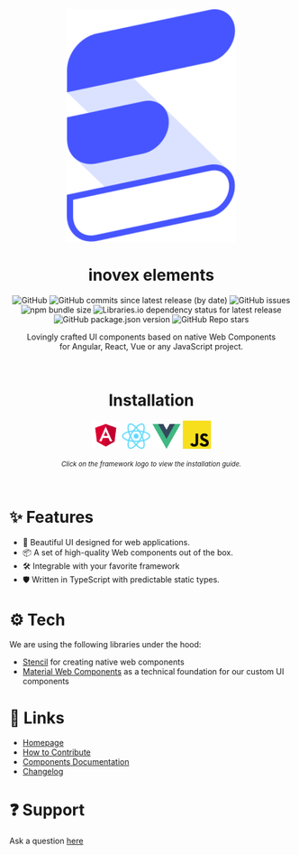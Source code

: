 <div align="center">

  <a href="https://elements.inovex.de/">
    <img width="300" src="assets/logo/elements_dark.svg">
  </a>

# inovex elements

![GitHub](https://img.shields.io/github/license/inovex/elements?style=plastic)
![GitHub commits since latest release (by date)](https://img.shields.io/github/commits-since/inovex/elements/latest/master?style=plastic)
![GitHub issues](https://img.shields.io/github/issues/inovex/elements?style=plastic)
![npm bundle size](https://img.shields.io/bundlephobia/min/@inovex.de/elements@8.1.0?style=plastic)
![Libraries.io dependency status for latest release](https://img.shields.io/librariesio/release/npm/@inovex.de/elements?style=plastic)
![GitHub package.json version](https://img.shields.io/github/package-json/v/inovex/elements?style=plastic)
![GitHub Repo stars](https://img.shields.io/github/stars/inovex/elements?style=social)

Lovingly crafted UI components based on native Web Components <br>for Angular, React, Vue or any JavaScript project.

<br>

<h1 align="center">Installation</h1>

<div align="center">
  <a href="https://elements.inovex.de/en/getting-started/angular"><img width="50" src="assets/logo/angular.svg"></a>
  <a href="https://elements.inovex.de/en/getting-started/react"><img width="50" src="assets/logo/react.svg"></a>
  <a href="https://elements.inovex.de/en/getting-started/vue"><img width="50" src="assets/logo/vue.svg"></a>
  <a href="https://elements.inovex.de/en/getting-started/javascript"><img width="50" src="assets/logo/javascript.svg"></a>
</div>


<small>*Click on the framework logo to view the installation guide.*</small>

</div>

<br>

# ✨ Features

- 🌈 Beautiful UI designed for web applications.
- 📦 A set of high-quality Web components out of the box.
- 🛠️ Integrable with your favorite framework
- 🛡 Written in TypeScript with predictable static types.

# ⚙️ Tech
We are using the following libraries under the hood:
- [Stencil](https://github.com/ionic-team/stencil) for creating native web components
- [Material Web Components](https://github.com/material-components/material-components-web) as a technical foundation for our custom UI components

# 🔗 Links

- [Homepage](https://elements.inovex.de/#/)
- [How to Contribute](https://github.com/inovex/elements/blob/master/CONTRIBUTING.md)
- [Components Documentation](https://elements.inovex.de/version/v8.0.0/?path=/docs/docs-welcome--page)
- [Changelog](https://github.com/inovex/elements/blob/master/CHANGELOG.md)

# ❓ Support

Ask a question [here](https://github.com/inovex/elements/issues)

